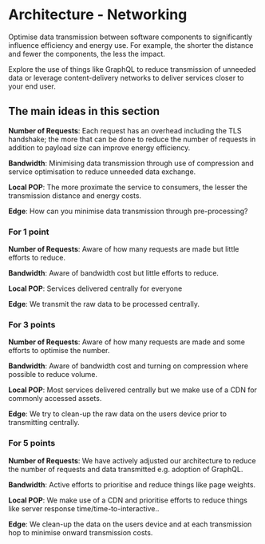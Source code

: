 # Architecture - Networking

Optimise data transmission between software components to significantly influence efficiency and energy use. For example, the shorter the distance and fewer the components, the less the impact.

Explore the use of things like GraphQL to reduce transmission of unneeded data or leverage content-delivery networks to deliver services closer to your end user.

## The main ideas in this section

**Number of Requests**: Each request has an overhead including the TLS handshake; the more that can be done to reduce the number of requests in addition to payload size can improve energy efficiency.

**Bandwidth**: Minimising data transmission through use of compression and service optimisation to reduce unneeded data exchange.

**Local POP**: The more proximate the service to consumers, the lesser the transmission distance and energy costs.

**Edge**: How can you minimise data transmission through pre-processing?

### For 1 point

**Number of Requests**: Aware of how many requests are made but little efforts to reduce.

**Bandwidth**: Aware of bandwidth cost but little efforts to reduce.

**Local POP**: Services delivered centrally for everyone

**Edge**: We transmit the raw data to be processed centrally.

### For 3 points

**Number of Requests**: Aware of how many requests are made and some efforts to optimise the number.

**Bandwidth**: Aware of bandwidth cost and turning on compression where possible to reduce volume.

**Local POP**: Most services delivered centrally but we make use of a CDN for commonly accessed assets.

**Edge**: We try to clean-up the raw data on the users device prior to transmitting centrally.

### For 5 points

**Number of Requests**: We have actively adjusted our architecture to reduce the number of requests and data transmitted e.g. adoption of GraphQL.

**Bandwidth**: Active efforts to prioritise and reduce things like page weights.

**Local POP**: We make use of a CDN and prioritise efforts to reduce things like server response time/time-to-interactive..

**Edge**: We clean-up the data on the users device and at each transmission hop to minimise onward transmission costs.